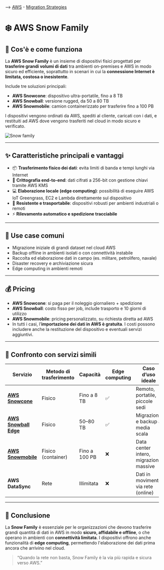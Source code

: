 --> [AWS](/00-Intro/AWS.md)  -  [Migration Strategies](/06-Cloud-Adoption-Framework-and-Migration-Strategies/AWS-Migration-Strategies.md)
# ❄️ AWS Snow Family

## 📘 Cos'è e come funziona

La **AWS Snow Family** è un insieme di dispositivi fisici progettati per **trasferire grandi volumi di dati** tra ambienti on-premises e AWS in modo sicuro ed efficiente, soprattutto in scenari in cui la **connessione Internet è limitata, costosa o inesistente**.

Include tre soluzioni principali:
- **AWS Snowcone**: dispositivo ultra-portatile, fino a 8 TB
- **AWS Snowball**: versione rugged, da 50 a 80 TB
- **AWS Snowmobile**: camion containerizzato per trasferire fino a 100 PB

I dispositivi vengono ordinati da AWS, spediti al cliente, caricati con i dati, e restituiti ad AWS dove vengono trasferiti nel cloud in modo sicuro e verificato.

![Snow family](snow.png)

---

## ✨ Caratteristiche principali e vantaggi

- 📦 **Trasferimento fisico dei dati**: evita limiti di banda e tempi lunghi via Internet
- 🔐 **Crittografia end-to-end**: dati cifrati a 256-bit con gestione chiavi tramite AWS KMS
- 💻 **Elaborazione locale (edge computing)**: possibilità di eseguire AWS IoT Greengrass, EC2 e Lambda direttamente sul dispositivo
- 🚚 **Resistente e trasportabile**: dispositivi robusti per ambienti industriali o remoti
- ⚡ **Rilevamento automatico e spedizione tracciabile**

---

## 🚀 Use case comuni

- Migrazione iniziale di grandi dataset nel cloud AWS
- Backup offline in ambienti isolati o con connettività instabile
- Raccolta ed elaborazione dati in campo (es. militare, petrolifero, navale)
- Disaster recovery e archiviazione sicura
- Edge computing in ambienti remoti

---

## 💰 Pricing

- **AWS Snowcone**: si paga per il noleggio giornaliero + spedizione
- **AWS Snowball**: costo fisso per job, include trasporto e 10 giorni di utilizzo
- **AWS Snowmobile**: pricing personalizzato, su richiesta diretta ad AWS
- In tutti i casi, l’**importazione dei dati in AWS è gratuita**. I costi possono includere anche la restituzione del dispositivo e eventuali servizi aggiuntivi.

---

## 🔄 Confronto con servizi simili

| Servizio            | Metodo di trasferimento | Capacità         | Edge computing | Caso d’uso ideale                      |
|---------------------|-------------------------|------------------|----------------|----------------------------------------|
| **[AWS Snowcone](/06-Cloud-Adoption-Framework-and-Migration-Strategies/AWS-Snowcone.md)**    | Fisico                  | Fino a 8 TB      | ✅              | Remoto, portatile, piccole sedi        |
| **[AWS Snowball Edge](/06-Cloud-Adoption-Framework-and-Migration-Strategies/AWS-Snowball-Edge.md)**    | Fisico                  | 50–80 TB         | ✅              | Migrazioni e backup a media scala      |
| **[AWS Snowmobile](/06-Cloud-Adoption-Framework-and-Migration-Strategies/AWS-Snowmobile.md)**  | Fisico (container)      | Fino a 100 PB    | ❌              | Data center intero, migrazioni massive |
| **AWS DataSync**    | Rete                    | Illimitata       | ❌              | Dati in movimento via rete (online)    |

---

## 📌 Conclusione

La **Snow Family** è essenziale per le organizzazioni che devono trasferire grandi quantità di dati in AWS in modo **sicuro, affidabile e offline**, o che operano in ambienti con **connettività limitata**. I dispositivi offrono anche funzionalità di **edge computing**, permettendo l'elaborazione dei dati prima ancora che arrivino nel cloud.

> “Quando la rete non basta, Snow Family è la via più rapida e sicura verso AWS.”

